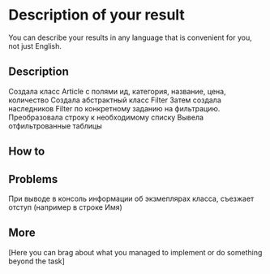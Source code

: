 # Description of your result

You can describe your results in any language that is convenient for you, not just English.

## Description
Создала класс Article с полями ид, категория, название, цена, количество
Создала абстрактный класс Filter
Затем создала наследников Filter по конкретному заданию на фильтрацию.
Преобразовала строку к необходимому списку
Вывела отфильтрованные таблицы

## How to

## Problems
При выводе в консоль информации об экзмеплярах класса, съезжает отступ (например в строке Имя)

## More

[Here you can brag about what you managed to implement or do something beyond the task]

